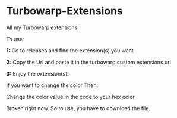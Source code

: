 # Turbowarp-Extensions
All my Turbowarp extensions.

To use:

**1:** Go to releases and find the extension(s) you want

**2:** Copy the Url and paste it in the turbowarp custom extensions url

**3:** Enjoy the extension(s)!


If you want to change the color Then:

Change the color value in the code to your hex color


Broken right now. So to use, you have to download the file. 
